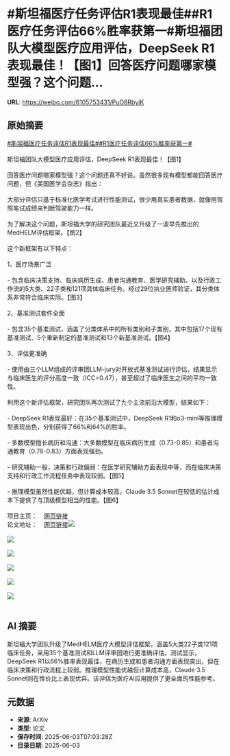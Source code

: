 # #斯坦福医疗任务评估R1表现最佳##R1医疗任务评估66%胜率获第一#斯坦福团队大模型医疗应用评估，DeepSeek R1表现最佳！【图1】回答医疗问题哪家模型强？这个问题...

**URL**: https://weibo.com/6105753431/PuO8RbyiK

## 原始摘要

<a href="https://m.weibo.cn/search?containerid=231522type%3D1%26t%3D10%26q%3D%23%E6%96%AF%E5%9D%A6%E7%A6%8F%E5%8C%BB%E7%96%97%E4%BB%BB%E5%8A%A1%E8%AF%84%E4%BC%B0R1%E8%A1%A8%E7%8E%B0%E6%9C%80%E4%BD%B3%23&amp;extparam=%23%E6%96%AF%E5%9D%A6%E7%A6%8F%E5%8C%BB%E7%96%97%E4%BB%BB%E5%8A%A1%E8%AF%84%E4%BC%B0R1%E8%A1%A8%E7%8E%B0%E6%9C%80%E4%BD%B3%23" data-hide=""><span class="surl-text">#斯坦福医疗任务评估R1表现最佳#</span></a><a href="https://m.weibo.cn/search?containerid=231522type%3D1%26t%3D10%26q%3D%23R1%E5%8C%BB%E7%96%97%E4%BB%BB%E5%8A%A1%E8%AF%84%E4%BC%B066%25%E8%83%9C%E7%8E%87%E8%8E%B7%E7%AC%AC%E4%B8%80%23&amp;extparam=%23R1%E5%8C%BB%E7%96%97%E4%BB%BB%E5%8A%A1%E8%AF%84%E4%BC%B066%25%E8%83%9C%E7%8E%87%E8%8E%B7%E7%AC%AC%E4%B8%80%23" data-hide=""><span class="surl-text">#R1医疗任务评估66%胜率获第一#</span></a><br><br>斯坦福团队大模型医疗应用评估，DeepSeek R1表现最佳！【图1】<br><br>回答医疗问题哪家模型强？这个问题还真不好说。虽然很多现有模型都能回答医疗问题，但《美国医学会杂志》指出：<br><br>大部分评估只基于标准化医学考试进行性能测试，很少用真实患者数据，就像用驾照笔试成绩来判断驾驶能力一样。<br><br>为了解决这个问题，斯坦福大学的研究团队最近又升级了一波早先推出的MedHELM评估框架。【图2】<br><br>这个新框架有以下特点：<br><br>1、医疗场景广泛<br><br>- 包含临床决策支持、临床病历生成、患者沟通教育、医学研究辅助、以及行政工作流的5大类、22子类和121项具体临床任务。经过29位执业医师验证，其分类体系非常符合临床实际。【图3】<br><br>2、基准测试套件全面<br><br>- 包含35个基准测试，涵盖了分类体系中的所有类别和子类别，其中包括17个现有基准测试、5个重新制定的基准测试和13个新基准测试。【图4】<br><br>3、评估更准确<br><br>- 使用由三个LLM组成的评审团LLM-jury对开放式基准测试进行评估，结果显示与临床医生的评分高度一致（ICC=0.47），甚至超过了临床医生之间的平均一致性。<br><br>利用这个新评估框架，研究团队再次测试了九个主流前沿大模型，结果如下：<br><br>- DeepSeek R1表现最好：在35个基准测试中，DeepSeek R1和o3-mini等推理模型表现出色，分别获得了66%和64%的胜率。<br><br>- 多数模型擅长病历和沟通：大多数模型在临床病历生成（0.73-0.85）和患者沟通教育（0.78-0.83）方面表现强劲。<br><br>- 研究辅助一般，决策和行政偏弱：在医学研究辅助方面表现中等，而在临床决策支持和行政工作流程任务中表现较弱。【图5】<br><br>- 推理模型虽然性能优越，但计算成本较高。Claude 3.5 Sonnet在较低的估计成本下提供了与顶级模型相当的性能。【图6】<br><br>项目主页：<a href="https://weibo.cn/sinaurl?u=https%3A%2F%2Fcrfm.stanford.edu%2Fhelm%2Fmedhelm%2Flatest%2F%23%2F" data-hide=""><span class="url-icon"><img style="width: 1rem;height: 1rem" src="https://h5.sinaimg.cn/upload/2015/09/25/3/timeline_card_small_web_default.png" referrerpolicy="no-referrer"></span><span class="surl-text">网页链接</span></a><br>论文地址：<a href="https://weibo.cn/sinaurl?u=https%3A%2F%2Farxiv.org%2Fabs%2F2505.23802" data-hide=""><span class="url-icon"><img style="width: 1rem;height: 1rem" src="https://h5.sinaimg.cn/upload/2015/09/25/3/timeline_card_small_web_default.png" referrerpolicy="no-referrer"></span><span class="surl-text">网页链接</span></a><img style="" src="https://tvax1.sinaimg.cn/large/006Fd7o3gy1i220urpvqcj30zk0m87ry.jpg" referrerpolicy="no-referrer"><br><br><img style="" src="https://tvax1.sinaimg.cn/large/006Fd7o3gy1i220utwc9vj30zk0y14gp.jpg" referrerpolicy="no-referrer"><br><br><img style="" src="https://tvax1.sinaimg.cn/large/006Fd7o3gy1i220uwbbhfj30zk0g7k0v.jpg" referrerpolicy="no-referrer"><br><br><img style="" src="https://tvax3.sinaimg.cn/large/006Fd7o3gy1i220uyaqx2j30zk0f8dt4.jpg" referrerpolicy="no-referrer"><br><br><img style="" src="https://tvax1.sinaimg.cn/large/006Fd7o3gy1i220v0bn0tj30zk0fyq82.jpg" referrerpolicy="no-referrer"><br><br><img style="" src="https://tvax3.sinaimg.cn/large/006Fd7o3gy1i220v4t8faj314e074jvw.jpg" referrerpolicy="no-referrer"><br><br>

## AI 摘要

斯坦福大学团队升级了MedHELM医疗大模型评估框架，涵盖5大类22子类121项临床任务，采用35个基准测试和LLM评审团进行更准确评估。测试显示，DeepSeek R1以66%胜率表现最佳，在病历生成和患者沟通方面表现突出，但在临床决策和行政流程上较弱。推理模型性能优越但计算成本高，Claude 3.5 Sonnet则在性价比上表现优异。该评估为医疗AI应用提供了更全面的性能参考。

## 元数据

- **来源**: ArXiv
- **类型**: 论文
- **保存时间**: 2025-06-03T07:03:28Z
- **目录日期**: 2025-06-03
